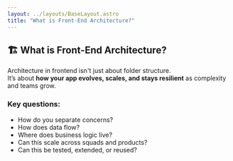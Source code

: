 ```yaml
---
layout: ../layouts/BaseLayout.astro
title: "What is Front-End Architecture?"
---
```


## 🏗️ What is Front-End Architecture?

Architecture in frontend isn't just about folder structure.  
It’s about **how your app evolves, scales, and stays resilient** as complexity and teams grow.

### Key questions:

- How do you separate concerns?
- How does data flow?
- Where does business logic live?
- Can this scale across squads and products?
- Can this be tested, extended, or reused?